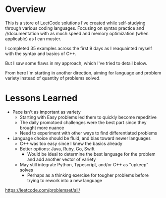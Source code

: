 # Overview

This is a store of LeetCode solutions I've created while self-studying through various coding languages. Focusing on syntax practice and //documentation with as much speed and memory optimization (when applicable) as I can muster.

I completed 35 examples across the first 9 days as I reaquainted myself with the syntax and basics of C++.

But I saw some flaws in my approach, which I've tried to detail below.

From here I'm starting in another direction, aiming for language and problem variety instead of quantity of problems solved.

# Lessons Learned
* Pace isn't as important as variety
  * Starting with Easy problems led them to quickly become repeditive
  * The daily promotoed challenges were the best part since they brought more nuance
  * Need to experiment with other ways to find differentiated problems
* Language choice should be fluid, and bias toward newer languages
  * C++ was too easy since I knew the basics already
  * Better options: Java, Ruby, Go, Swift
    * Would be ideal to determine the best language for the problem and add another vector of variety
  * May still integrate Python, Typescript, and/or C++ as "upkeep" solves
     * Perhaps as a thinking exercise for tougher problems before trying to rework into a new language

https://leetcode.com/problemset/all/
